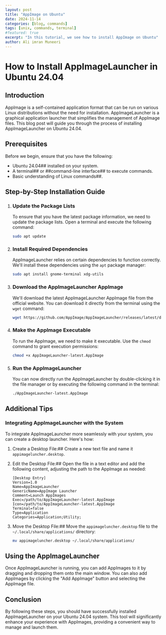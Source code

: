 ```yaml
---
layout: post
title: "AppImage on Ubuntu"
date: 2024-11-14
categories: [blog, commands]
tags: [unix, commands, terminal]
#featured: true
excerpt: "In this tutorial, we see how to install AppImage on Ubuntu"
author: Ali imran Muneeri
---
```

# How to Install AppImageLauncher in Ubuntu 24.04

## Introduction

AppImage is a self-contained application format that can be run on various Linux distributions without the need for installation. AppImageLauncher is a graphical application launcher that simplifies the management of AppImage files. This blog post will guide you through the process of installing AppImageLauncher on Ubuntu 24.04.

## Prerequisites

Before we begin, ensure that you have the following:

* Ubuntu 24.04## installed on your system.
* A terminal## or ##command-line interface## to execute commands.
* Basic understanding of Linux commands##.

## Step-by-Step Installation Guide

1. ### Update the Package Lists

   To ensure that you have the latest package information, we need to update the package lists. Open a terminal and execute the following command:

   ```bash
   sudo apt update
   ```

2. ### Install Required Dependencies

   AppImageLauncher relies on certain dependencies to function correctly. We'll install these dependencies using the `apt` package manager:

   ```bash
   sudo apt install gnome-terminal xdg-utils
   ```

3. ### Download the AppImageLauncher AppImage

   We'll download the latest AppImageLauncher AppImage file from the official website. You can download it directly from the terminal using the `wget` command:

   ```bash
   wget https://github.com/AppImage/AppImageLauncher/releases/latest/download/AppImageLauncher-latest.AppImage
   ```

4. ### Make the AppImage Executable

   To run the AppImage, we need to make it executable. Use the `chmod` command to grant execution permissions:

   ```bash
   chmod +x AppImageLauncher-latest.AppImage
   ```

5. ### Run the AppImageLauncher

   You can now directly run the AppImageLauncher by double-clicking it in the file manager or by executing the following command in the terminal:

   ```bash
   ./AppImageLauncher-latest.AppImage
   ```

## Additional Tips

### Integrating AppImageLauncher with the System

   To integrate AppImageLauncher more seamlessly with your system, you can create a desktop launcher. Here's how:

   1. Create a Desktop File:##
      Create a new text file and name it `appimageluncher.desktop`.
   2. Edit the Desktop File:##
      Open the file in a text editor and add the following content, adjusting the path to the AppImage as needed:

      ```
      [Desktop Entry]
      Version=1.0
      Name=AppImageLauncher
      GenericName=AppImage Launcher
      Comment=Launch AppImages
      Exec=/path/to/AppImageLauncher-latest.AppImage
      Icon=/path/to/AppImageLauncher-latest.AppImage
      Terminal=false
      Type=Application
      Categories=Application;Utility;
      ```

   3. Move the Desktop File:##
      Move the `appimageluncher.desktop` file to the `~/.local/share/applications/` directory:

      ```bash
      mv appimageluncher.desktop ~/.local/share/applications/
      ```

## Using the AppImageLauncher

   Once AppImageLauncher is running, you can add AppImages to it by dragging and dropping them onto the main window. You can also add AppImages by clicking the "Add AppImage" button and selecting the AppImage file.

## Conclusion

By following these steps, you should have successfully installed AppImageLauncher on your Ubuntu 24.04 system. This tool will significantly enhance your experience with AppImages, providing a convenient way to manage and launch them.
